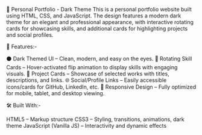 💼 Personal Portfolio - Dark Theme
This is a personal portfolio website built using HTML, CSS, and JavaScript. The design features a modern dark theme for an elegant and professional appearance, with interactive rotating cards for showcasing skills, and additional cards for highlighting projects and social profiles.

🚀 Features:-

⚫ Dark Themed UI – Clean, modern, and easy on the eyes.
🔄 Rotating Skill Cards – Hover-activated flip animation to display skills with engaging visuals.
📁 Project Cards – Showcase of selected works with titles, descriptions, and links.
🌐 Social/Profile Links – Easily accessible icons/cards for GitHub, LinkedIn, etc.
📱 Responsive Design – Fully optimized for mobile, tablet, and desktop viewing.

🛠️ Built With:-

HTML5 – Markup structure
CSS3 – Styling, transitions, animations, dark theme
JavaScript (Vanilla JS) – Interactivity and dynamic effects


